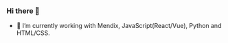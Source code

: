 ### Hi there 👋


- 🔭 I’m currently working with Mendix, JavaScript(React/Vue), Python and HTML/CSS.



